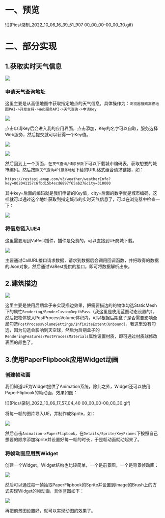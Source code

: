 # 一、预览

![](Pics/录制_2022_10_06_16_39_51_907 00_00_00-00_00_30.gif)

# 二、部分实现

## 1.获取实时天气信息

![](Pics/Snipaste_2022-10-06_16-49-10.png)

### 申请天气查询地址

这里主要是从高德地图中获取指定地点的天气信息，具体操作为：`浏览器搜索高德地图PAI->开发支持->Web服务API->天气查询->申请Key`

![](Pics/Snipaste_2022-10-06_16-56-25.png)

点击申请Key后会进入我的应用界面，点击添加，Key的名字可以自取，服务选择Web服务，然后提交就可以获得一个Key值。

![](Pics/Snipaste_2022-10-06_17-00-01.png)

![](Pics/Snipaste_2022-10-06_17-01-19.png)

然后回到上一个页面，在`天气查询/请求参数`下可以下载城市编码表，获取想要的城市编码。然后按照`天气查询API服务地址`下给的URL格式组合请求链接，如：

```
https://restapi.amap.com/v3/weather/weatherInfo?key=802041157c6fbd15b4ecd6897f65ab27&city=310000
```

其中key=后面的编码就是我们申请的Key值，city=后面的数字就是城市编码，这样就可以通过这个地址获取到指定城市的实时天气信息了，可以在浏览器中检查一下：

![](Pics/Snipaste_2022-10-06_17-08-32.png)

### 将信息链入UE4

这里需要用到VaRest插件，插件是免费的，可以直接到UE商城下载。

![](Pics/Snipaste_2022-10-06_17-11-01.png)

主要通过CallURL接口请求数据，请求到数据后会调用回调函数，并把取得的数据的Json对象，然后通过VaRest提供的接口，即可将数据解析出来。

## 2.建筑描边

![](Pics/Snipaste_2022-10-06_17-13-21.png)

这里主要是使用后期盒子来实现描边效果，把需要描边的的物体勾选StaticMesh下的属性`Rendering/RenderCustomDepthPass`（我这里是使用蓝图动态设置的），然后把物体放入PostProcessVolume体积内，可以根据后期盒子是否需要影响全局勾选`PostProcessVolumeSettings/InfiniteExtent(Unbound)`，我这里没有勾选，因为勾选会影响到天空球，然后为后期盒子的`RenderingFeatures/PostProcessMaterials`属性设置材质，即可通过材质球修改表面的颜色了。

## 3.使用PaperFlipbook应用Widget动画

### 创建帧动画

我们知道UE为Widget提供了Animation系统，除此之外，Widget还可以使用PaperFlipbook的帧动画，效果如图：

![](Pics/录制_2022_10_06_17_57_04_40 00_00_00-00_00_30.gif)

将每一帧的图片导入UE，并制作成Sprite，如：

![](Pics/Snipaste_2022-10-06_17-59-17.png)

然后点击`Animation->PaperFlipbook`，在`Details/Sprite/KeyFrames`下按照自己想要的顺序添加Sprite并设置好每一帧的时长，于是帧动画就动起来了。

### 将帧动画应用到Widget

创建一个Widget，Widget结构也比较简单，一个是前景图，一个是背景帧动画：

![](Pics/Snipaste_2022-10-06_18-08-22.png)

然后可以通过每一帧抽取PaperFlipbook的Sprite并设置到Image的Brush上的方式实现Widget的帧动画，具体蓝图如下：

![](Pics/Snipaste_2022-10-06_18-10-35.png)

再把前景图设置好，就可以实现动图的效果了。